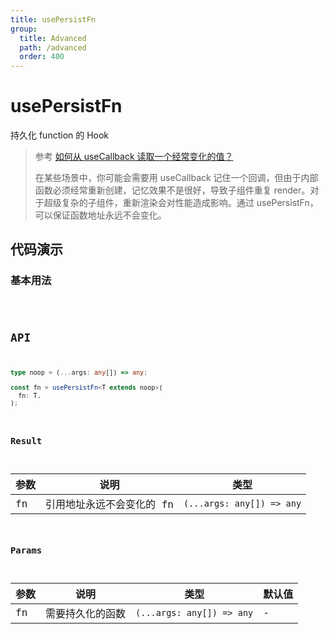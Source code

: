 ```yaml
---
title: usePersistFn
group:
  title: Advanced
  path: /advanced
  order: 400
---
```


# usePersistFn

持久化 function 的 Hook

> 参考 [如何从 useCallback 读取一个经常变化的值？](https://zh-hans.reactjs.org/docs/hooks-faq.html#how-to-read-an-often-changing-value-from-usecallback)
>
> 在某些场景中，你可能会需要用 useCallback 记住一个回调，但由于内部函数必须经常重新创建，记忆效果不是很好，导致子组件重复 render。对于超级复杂的子组件，重新渲染会对性能造成影响。通过 usePersistFn，可以保证函数地址永远不会变化。


## 代码演示

### 基本用法

<code src="./demo/demo1.tsx" />

## API
```typescript
type noop = (...args: any[]) => any;

const fn = usePersistFn<T extends noop>(
  fn: T,
);
```

### Result

| 参数 | 说明                      | 类型                      |
|------|---------------------------|---------------------------|
| fn   | 引用地址永远不会变化的 fn | `(...args: any[]) => any` |

### Params

| 参数           | 说明             | 类型                      | 默认值 |
|----------------|------------------|---------------------------|--------|
| fn             | 需要持久化的函数 | `(...args: any[]) => any` | -      |
